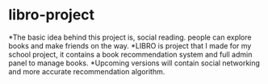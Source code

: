 # libro-project
*The basic idea behind this project is, social reading. people can explore books and make friends on the way.
*LIBRO is project that I made for my school project, it contains a book recommendation system and full admin panel to manage books. 
*Upcoming versions will contain social networking and more accurate recommendation algorithm. 
